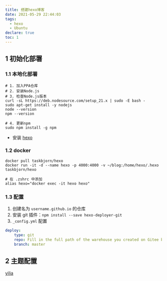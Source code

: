 ```yaml
---
title: 搭建hexo博客
date: 2021-05-29 22:44:03
tags:
  - hexo
  - Ubuntu
declare: true
toc: 1
---
```


## 1 初始化部署

### 1.1 本地化部署

```shell
# 1. 加入PPA仓库
# 2. 安装Node.js
# 3. 检查Node.js版本
curl -sL https://deb.nodesource.com/setup_21.x | sudo -E bash -
sudo apt-get install -y nodejs
node --version
npm --version

# 4. 更新npm
sudo npm install -g npm
```

- 安装 [hexo](https://github.com/hexojs/hexo)

### 1.2 docker

```shell
docker pull taskbjorn/hexo
docker run -it -d --name hexo -p 4000:4000 -v ~/blog:/home/hexo/.hexo taskbjorn/hexo

# 在 .zshrc 中添加
alias hexo="docker exec -it hexo hexo"
```

### 1.3 配置

1. 创建名为 `username.github.io` 的仓库
2. 安装 git 插件：`npm install --save hexo-deployer-git`
3. `_config.yml` 配置
```yml
deploy:
    type: git
    repo: Fill in the full path of the warehouse you created on Gitee before, remember to add .git (in fact, paste the clone ssh address of the newly created warehouse)
    branch: master
```

## 2 主题配置

[yilia](https://github.com/Corner430/hexo-theme-yilia)
